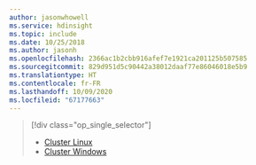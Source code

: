 ```yaml
---
author: jasonwhowell
ms.service: hdinsight
ms.topic: include
ms.date: 10/25/2018
ms.author: jasonh
ms.openlocfilehash: 2366ac1b2cbb916afef7e1921ca201125b507585
ms.sourcegitcommit: 829d951d5c90442a38012daaf77e86046018e5b9
ms.translationtype: HT
ms.contentlocale: fr-FR
ms.lasthandoff: 10/09/2020
ms.locfileid: "67177663"
---
```

> [!div class="op_single_selector"]
> * [Cluster Linux](../articles/hdinsight/hadoop/apache-hadoop-run-samples-linux.md)
> * [Cluster Windows](../articles/hdinsight/hdinsight-run-samples.md)
> 
> 


